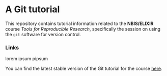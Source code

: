 # A Git tutorial

This repository contains tutorial information related to the **NBIS/ELIXIR** course
_Tools for Reproducible Research_, specifically the session on using the `git`
software for version control.

### Links
lorem ipsum pipsum


You can find the latest stable version of the Git tutorial for the course
[here](https://nbisweden.github.io/workshop-reproducible-research/).
